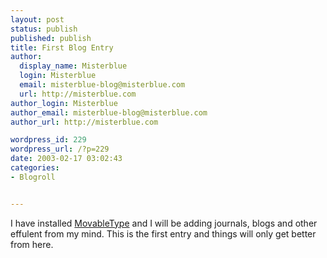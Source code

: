 ```yaml
---
layout: post
status: publish
published: publish
title: First Blog Entry
author:
  display_name: Misterblue
  login: Misterblue
  email: misterblue-blog@misterblue.com
  url: http://misterblue.com
author_login: Misterblue
author_email: misterblue-blog@misterblue.com
author_url: http://misterblue.com

wordpress_id: 229
wordpress_url: /?p=229
date: 2003-02-17 03:02:43
categories:
- Blogroll


---
```

I have installed <a href="http://moveabletype.org/">MovableType</a> and I will be adding journals, blogs and other effulent from my mind.  This is the first entry and things will only get better from here.

